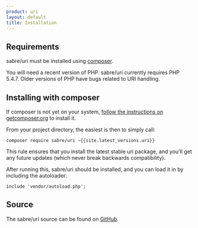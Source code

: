 ```yaml
---
product: uri
layout: default
title: Installation
---
```


Requirements
------------

sabre/uri must be installed using [composer][1].

You will need a recent version of PHP. sabre/uri currently requires PHP
5.4.7. Older versions of PHP have bugs related to URI handling.


Installing with composer
------------------------

If composer is not yet on your system, [follow the instructions on getcomposer.org][2]
to install it.

From your project directory, the easiest is then to simply call:

    composer require sabre/uri ~{{site.latest_versions.uri}}

This rule ensures that you install the latest stable uri package, and you'll
get any future updates (which never break backwards compatibility).

After running this, sabre/uri should be installed, and you can load it in
by including the autoloader:

    include 'vendor/autoload.php';

Source
------

The sabre/uri source can be found on [GitHub][3].

[1]: http://getcomposer.org/
[2]: https://getcomposer.org/doc/00-intro.md#installation-nix
[3]: https://github.com/fruux/sabre-uri

